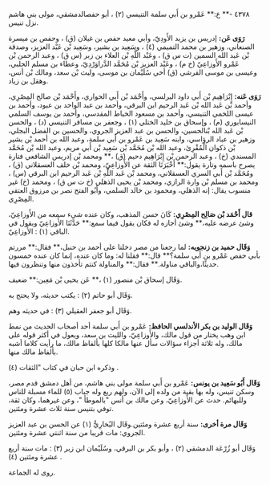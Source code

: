 ٤٣٧٨ -** ع:** عَمْرو بن أَبي سلمة التنيسي (٢) ، أبو حفصالدمشقي، مولى بني هاشم نزل تنيس.

**رَوَى عَن:** إدريس بن يزيد الأَودِيّ، وأبي معيد حفص بن غيلان (ق) ، وحفص بن ميسرة الصنعاني، وزهير بن محمد التميمي (٤) ، وسَعِيد بن بشير، وسَعِيد بْن عَبْد العزيز، وصدقة بْن عَبد الله السمين (ت س ق) ، وعَبْد اللَّهِ بْن العلاء بن زبر (س ق) ، وعبد الرحمن بْن عَمْرو الأَوزاعِيّ (خ م) ، وعَبْد العزيز بْن مُحَمَّد الدَّراوَرْدِيّ، وعطاء بن مسلم الحلبي، وعيسى بن موسى القرشي (ق) أخي سُلَيْمان بن موسى، وليث بْن سعد، ومالك بْن أنس، وهقل بن زياد.

**رَوَى عَنه:** إِبْرَاهِيم بْن أَبي داود البرلسي، وأَحْمَد بْن أَبي الحواري، وأَحْمَد بْن صالح المِصْرِي، وأحمد بْن عَبد الله بْن عَبد الرحيم ابن البرقي، وأحمد بن عبد الواحد بن عبود، وأحمد بن عيسى اللخمي التنيسي، وأحمد بن مسعود الخياط المقدسي، وأحمد بن يوسف السلمي النيسابوري (م) ، وإسحاق بن خليد الختلي (١) ، وجعفر بن مسافر التنيسي (د) ، والحسن بْن عَبد الله بْنالحسين، والحسن بن عبد العزيز الجروي، والحسين بن الفضل البجلي، وزهير بن عباد الرؤاسي، وابنه سَعِيد بن عَمْرو بن أَبي سلمة، وعبد الله بن أحمد بْن بشير بْن ذكوان الْمُقْرِئ، وعبد الله بْن مُحَمَّد بْن سَعِيد بْن أَبي مريم، وعبد الله بْن مُحَمَّد المسندي (خ) ، وعبد الرحمن بْن إِبْرَاهِيم دحيم (ق) ،** ومحمد بْن إدريس الشافعي فتارة يصرح باسمه وتارة يقول:** أَخْبَرَنَا الثقة عن الأَوزاعِيّ، ومحمد بْن خلف العسقلاني (ق) ، ومُحَمَّد بْن أَبي السري العسقلاني، ومحمد بْن عَبد اللَّهِ بْن عَبد الرحيم ابن البرقي (س) ، ومحمد بن مسلم بْن وارة الرازي، ومحمد بْن يحيى الذهلي (خ ت س ق) ، ومحمد (خ) غير منسوب يقال: إنه الذهلي، ومحمود بن خالد السلمي، وأَبُو الفتح نصر بن مرزوق العتقي المِصْرِي.

**قال أَحْمَد بْن صَالِح المِصْرِي:** كَانَ حسن المذهب، وكان عنده شيء سمعه من الأَوزاعِيّ، وشئ عرضه عليه،** وشئ أجازه له فكان يقول فيما سمع:** حَدَّثَنَا الأَوزاعِيّ ويقول في الباقي (١) : الأَوزاعِيّ.

**وَقَال حميد بن زنجويه:** لما رجعنا من مصر دخلنا على أحمد بن حنبل،** فقال:** مررتم بأبي حفص عَمْرو بن أَبي سلمة؟** قال:** فقلنا له: وما كان عنده، إنما كان عنده خمسون حديثًا،والباقي مناولة.** فقال:** والمناولة كنتم تأخذون منها وتنظرون فيها.

وَقَال إسحاق بْن منصور (١) ،** عَن يحيى بْن مَعِين:** ضعيف.

وَقَال أبو حاتم (٢) : يكتب حديثه، ولا يحتج به.

وَقَال أبو جعفر العقيلي (٣) : في حديثه وهم.

**وَقَال الوليد بن بكر الأندلسي الحافظ:** عَمْرو بن أَبي سلمة أحد أصحاب الحديث من نمط ابن وهب يختار من قول مالك، والأَوزاعِيّ، والليث بن سعد، ويعول في أكثر قوله على مالك، وله ثلاثة أجزاء سؤالات سأل عنها مالكا كلها بألفاظ مالك، ما رأيت كلاما أشبه بألفاظ مالك منها.

وذكره ابن حبان في كتاب "الثقات (٤) .

**وَقَال أَبُو سَعِيد بن يونس:** عَمْرو بن أَبي سلمة مولى بني هاشم، من أهل دمشق قدم مصر، وسكن تنيس، وله بها بقية من ولده إلى الآن، ولهم ربع وله جباب (٥) للماء مسبلة للناس وللبهائم. حدث عن الأَوزاعِيّ، وعن مالك بن أنس "بالموطأ "، وعن غيرهما، وكان ثقة، توفي بتنيس سنة ثلاث عشرة ومئتين.

**وَقَال مرة أخرى:** سنة أربع عشرة ومئتين.وقَال البُخارِيُّ (١) عن الحسن بن عبد العزيز الجروي: مات قريبا من سنة اثنتي عشرة ومئتين.

وَقَال أبو زُرْعَة الدمشقي (٢) ، وأبو بكر بن البرقي، وسُلَيْمان ابن زبر (٣) : مات سنة أربع عشرة ومئتين (٤) .

روى له الجماعة.